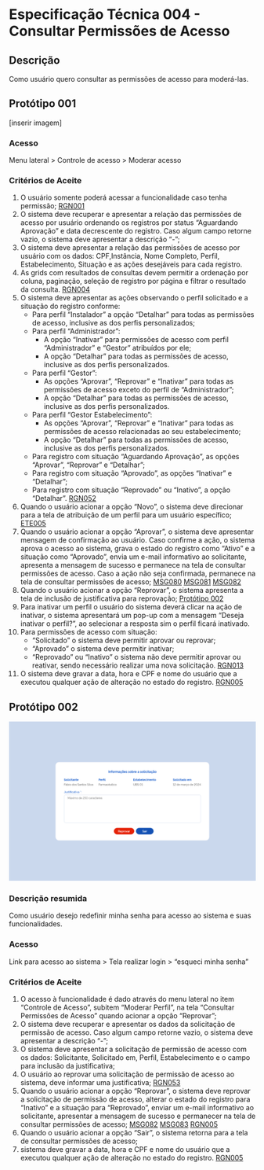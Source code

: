 # Especificação Técnica 004 - Consultar Permissões de Acesso

## Descrição
Como usuário quero consultar as permissões de acesso para moderá-las. 

## Protótipo 001
[inserir imagem]

### Acesso
Menu lateral > Controle de acesso > Moderar acesso

### Critérios de Aceite 
1. O usuário somente poderá acessar a funcionalidade caso tenha permissão; [RGN001](DocumentoDeRegrasv2.md#rgn001)
2. O sistema deve recuperar e apresentar a relação das permissões de acesso por usuário ordenando os registros por status “Aguardando Aprovação” e data decrescente do registro. Caso algum campo retorne vazio, o sistema deve apresentar a descrição “-”; 
3. O sistema deve apresentar a relação das permissões de acesso por usuário com os dados: CPF,Instância, Nome Completo, Perfil, Estabelecimento, Situação e as ações desejáveis para cada registro.
4. As grids com resultados de consultas devem permitir a ordenação por coluna, paginação, seleção de registro por página e filtrar o resultado da consulta. [RGN004](DocumentoDeRegrasv2.md#rgn004)
5. O sistema deve apresentar as ações observando o perfil solicitado e a situação do registro conforme: 
      * Para perfil “Instalador” a opção “Detalhar” para todas as permissões de acesso, inclusive as dos perfis personalizados; 
      * Para perfil “Administrador”: 
          * A opção “Inativar” para permissões de acesso com perfil “Administrador” e “Gestor” atribuídos por ele; 
          * A opção “Detalhar” para todas as permissões de acesso, inclusive as dos perfis personalizados. 
      * Para perfil “Gestor”: 
          * As opções “Aprovar”, “Reprovar” e “Inativar” para todas as permissões de acesso exceto do perfil de “Administrador”; 
          * A opção “Detalhar” para todas as permissões de acesso, inclusive as dos perfis personalizados. 
      * Para perfil “Gestor Estabelecimento”: 
          * As opções “Aprovar”, “Reprovar” e “Inativar” para todas as permissões de acesso relacionadas ao seu estabelecimento; 
          * A opção “Detalhar” para todas as permissões de acesso, inclusive as dos perfis personalizados. 
      * Para registro com situação “Aguardando Aprovação”, as opções “Aprovar”, “Reprovar” e “Detalhar”;  
      * Para registro com situação “Aprovado”, as opções “Inativar” e “Detalhar”; 
      * Para registro com situação “Reprovado” ou “Inativo”, a opção “Detalhar”. [RGN052](DocumentoDeRegrasv2.md#rgn052)
6. Quando o usuário acionar a opção “Novo”, o sistema deve direcionar para a tela de atribuição de um perfil para um usuário específico; [ETE005](ETE005.md)
7. Quando o usuário acionar a opção “Aprovar”, o sistema deve apresentar mensagem de confirmação ao usuário. Caso confirme a ação, o sistema aprova o acesso ao sistema, grava o estado do registro como “Ativo” e a situação como “Aprovado”, envia um e-mail informativo ao solicitante, apresenta a mensagem de sucesso e permanece na tela de consultar permissões de acesso. Caso a ação não seja confirmada, permanece na tela de consultar permissões de acesso; [MSG080](DocumentoDeMensagensv2.md#msg080) [MSG081](DocumentoDeMensagensv2.md#msg081) [MSG082](DocumentoDeMensagensv2.md#msg082)
8. Quando o usuário acionar a opção “Reprovar”, o sistema apresenta a tela de inclusão de justificativa para reprovação; [Protótipo 002](ETE004.md#prototipo-002) 
9. Para inativar um perfil o usuário do sistema deverá clicar na ação de inativar, o sistema apresentará um pop-up com a mensagem “Deseja inativar o perfil?”, ao selecionar a resposta sim o perfil ficará inativado.
10. Para permissões de acesso com situação: 
    * “Solicitado” o sistema deve permitir aprovar ou reprovar; 
    * “Aprovado” o sistema deve permitir inativar; 
    * “Reprovado” ou “Inativo” o sistema não deve permitir aprovar ou reativar, sendo necessário realizar uma nova solicitação. [RGN013](DocumentoDeRegrasv2.md#rgn013)
11. O sistema deve gravar a data, hora e CPF e nome do usuário que a executou qualquer ação de alteração no estado do registro. [RGN005](DocumentoDeRegrasv2.md#rgn005)

## Protótipo 002
![alt text](../imagens/ete-004-prot-002.png)

### Descrição resumida
Como usuário desejo redefinir minha senha para acesso ao sistema e suas funcionalidades.

### Acesso
Link para acesso ao sistema > Tela realizar login > “esqueci minha senha” 

### Critérios de Aceite
1. O acesso à funcionalidade é dado através do menu lateral no item “Controle de Acesso”, subitem “Moderar Perfil”, na tela “Consultar Permissões de Acesso” quando acionar a opção “Reprovar”; 
2. O sistema deve recuperar e apresentar os dados da solicitação de permissão de acesso. Caso algum campo retorne vazio, o sistema deve apresentar a descrição “-”; 
3. O sistema deve apresentar a solicitação de permissão de acesso com os dados: Solicitante, Solicitado em, Perfil, Estabelecimento e o campo para inclusão da justificativa; 
4. O usuário ao reprovar uma solicitação de permissão de acesso ao sistema, deve informar uma justificativa; [RGN053](DocumentoDeRegrasv2.md#rgn053)
5. Quando o usuário acionar a opção “Reprovar”, o sistema deve reprovar a solicitação de permissão de acesso, alterar o estado do registro para “Inativo” e a situação para “Reprovado”, enviar um e-mail informativo ao solicitante, apresentar a mensagem de sucesso e permanecer na tela de consultar permissões de acesso; [MSG082](DocumentoDeMensagensv2.md#msg082) [MSG083](DocumentoDeMensagensv2.md#msg083) [RGN005](DocumentoDeRegrasv2.md#rgn005)
6. Quando o usuário acionar a opção “Sair”, o sistema retorna para a tela de consultar permissões de acesso; 
7. sistema deve gravar a data, hora e CPF e nome do usuário que a executou qualquer ação de alteração no estado do registro. [RGN005](DocumentoDeRegrasv2.md#rgn005)